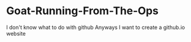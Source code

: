 # Goat-Running-From-The-Ops
I don't know what to do  with github
Anyways I want to create a github.io website
